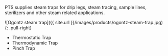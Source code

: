 PTS supplies steam traps for drip legs, steam tracing, sample lines,
sterilizers and other steam related applications.

![Ogontz steam trap]({{ site.url }}/images/products/ogontz-steam-trap.jpg)
{: .pull-right}

- Thermostatic Trap
- Thermodynamic Trap
- Pinch Trap
